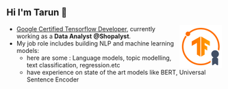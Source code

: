 ## Hi I'm Tarun 👋

<a> <img align="Right" width="100" height="100" src="https://github.com/Tarun280896/Tarun280896/blob/master/AR_Tarun/162191404774.png?raw=true"></a>
* <a href="https://www.credential.net/10c12d8e-f09a-46a2-9e5f-58ae836f5dba#gs.2pq6n2">Google Certified Tensorflow Developer</a>, currently working as a **Data Analyst** **@Shopalyst**.
* My job role includes building NLP and machine learning models:
    - here are some : Language models, topic modelling, text classification, regression.etc
    - have experience on state of the art models like  BERT, Universal Sentence Encoder 
<!--
**Tarun280896/Tarun280896** is a ✨ _special_ ✨ repository because its `README.md` (this file) appears on your GitHub profile.

Here are some ideas to get you started:

- 🔭 I’m currently working on ...
- 🌱 I’m currently learning ...
- 👯 I’m looking to collaborate on ...
- 🤔 I’m looking for help with ...
- 💬 Ask me about ...
- 📫 How to reach me: ...
- 😄 Pronouns: ...
- ⚡ Fun fact: ...
-->

